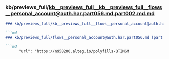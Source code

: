 ### kb/previews_full/kb__previews_full__kb__previews_full__flows__personal_account@auth.har.part056.md.part002.md.md

```md
### kb/previews_full/kb__previews_full__flows__personal_account@auth.har.part056.md.part002.md

```md
### kb/previews_full/flows__personal_account@auth.har.part056.md (part 002)

```md
      "url": "https://n958200.alteg.io/polyfills-QTIMGM
```

```

```

```
